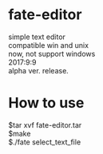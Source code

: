 # fate-editor
simple text editor  
compatible win and unix  
now, not support windows  
2017:9:9  
alpha ver. release.  
# How to use  
$tar xvf fate-editor.tar  
$make  
$./fate select_text_file
